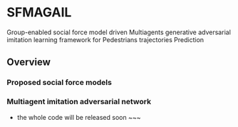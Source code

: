 # SFMAGAIL
Group-enabled social force model driven Multiagents generative adversarial imitation learning framework for Pedestrians trajectories Prediction

## Overview

### Proposed social force models

### Multiagent imitation adversarial network 

* the whole code will be released soon ~~~
